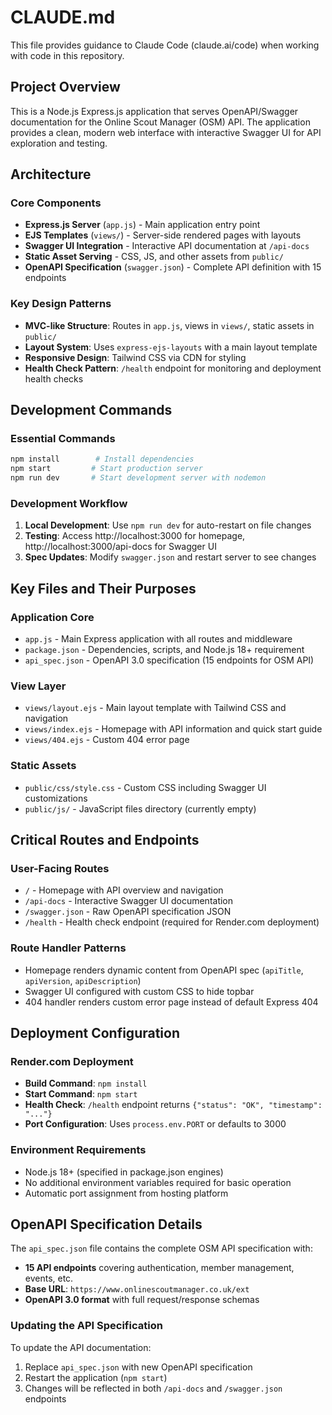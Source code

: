 # CLAUDE.md

This file provides guidance to Claude Code (claude.ai/code) when working with code in this repository.

## Project Overview

This is a Node.js Express.js application that serves OpenAPI/Swagger documentation for the Online Scout Manager (OSM) API. The application provides a clean, modern web interface with interactive Swagger UI for API exploration and testing.

## Architecture

### Core Components
- **Express.js Server** (`app.js`) - Main application entry point
- **EJS Templates** (`views/`) - Server-side rendered pages with layouts
- **Swagger UI Integration** - Interactive API documentation at `/api-docs`
- **Static Asset Serving** - CSS, JS, and other assets from `public/`
- **OpenAPI Specification** (`swagger.json`) - Complete API definition with 15 endpoints

### Key Design Patterns
- **MVC-like Structure**: Routes in `app.js`, views in `views/`, static assets in `public/`
- **Layout System**: Uses `express-ejs-layouts` with a main layout template
- **Responsive Design**: Tailwind CSS via CDN for styling
- **Health Check Pattern**: `/health` endpoint for monitoring and deployment health checks

## Development Commands

### Essential Commands
```bash
npm install        # Install dependencies
npm start         # Start production server
npm run dev       # Start development server with nodemon
```

### Development Workflow
1. **Local Development**: Use `npm run dev` for auto-restart on file changes
2. **Testing**: Access http://localhost:3000 for homepage, http://localhost:3000/api-docs for Swagger UI
3. **Spec Updates**: Modify `swagger.json` and restart server to see changes

## Key Files and Their Purposes

### Application Core
- `app.js` - Main Express application with all routes and middleware
- `package.json` - Dependencies, scripts, and Node.js 18+ requirement
- `api_spec.json` - OpenAPI 3.0 specification (15 endpoints for OSM API)

### View Layer
- `views/layout.ejs` - Main layout template with Tailwind CSS and navigation
- `views/index.ejs` - Homepage with API information and quick start guide
- `views/404.ejs` - Custom 404 error page

### Static Assets
- `public/css/style.css` - Custom CSS including Swagger UI customizations
- `public/js/` - JavaScript files directory (currently empty)

## Critical Routes and Endpoints

### User-Facing Routes
- `/` - Homepage with API overview and navigation
- `/api-docs` - Interactive Swagger UI documentation
- `/swagger.json` - Raw OpenAPI specification JSON
- `/health` - Health check endpoint (required for Render.com deployment)

### Route Handler Patterns
- Homepage renders dynamic content from OpenAPI spec (`apiTitle`, `apiVersion`, `apiDescription`)
- Swagger UI configured with custom CSS to hide topbar
- 404 handler renders custom error page instead of default Express 404

## Deployment Configuration

### Render.com Deployment
- **Build Command**: `npm install`
- **Start Command**: `npm start`
- **Health Check**: `/health` endpoint returns `{"status": "OK", "timestamp": "..."}`
- **Port Configuration**: Uses `process.env.PORT` or defaults to 3000

### Environment Requirements
- Node.js 18+ (specified in package.json engines)
- No additional environment variables required for basic operation
- Automatic port assignment from hosting platform

## OpenAPI Specification Details

The `api_spec.json` file contains the complete OSM API specification with:
- **15 API endpoints** covering authentication, member management, events, etc.
- **Base URL**: `https://www.onlinescoutmanager.co.uk/ext`
- **OpenAPI 3.0 format** with full request/response schemas

### Updating the API Specification
To update the API documentation:
1. Replace `api_spec.json` with new OpenAPI specification
2. Restart the application (`npm start`)
3. Changes will be reflected in both `/api-docs` and `/swagger.json` endpoints